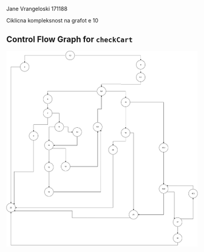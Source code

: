 Jane Vrangeloski 171188

Ciklicna kompleksnost na grafot  e 10
## Control Flow Graph for `checkCart`

![CFG Diagram](images/CFG.png)


